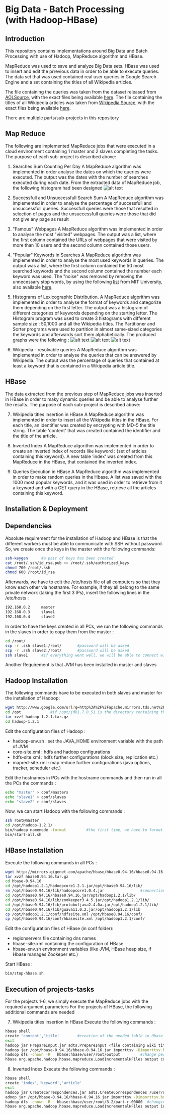 Big Data - Batch Processing <br/> (with Hadoop-HBase)
===============================================

Introduction
----------------------------------------------
This repository contains implementations around Big Data and Batch Processing with use of Hadoop, MapReduce algorithm and HBase.

MapReduce was used to save and analyze Big Data sets.
HBase was used to insert and edit the prrevious data in order to be able to execute queries.
The data set that was used contained real user queries in Google Search Engine and a set containing the titles of all Wikipedia articles.

The file containing the queries was taken from the dataset released from [AOLSource](http://en.wikipedia.org/wiki/AOL_search_data_leak), with the exact files being available [here](https://github.com/dimosr7/Big_Data/tree/master/resources/user-ct-test-collection-01.txt.gz).
The file containing the titles of all Wikipedia articles was taken from [Wikipedia Source](dumps.wikimedia.org/enwiki/latest/enwiki-latest-all-titles-in-ns0.gz), with the exact files being available [here](https://github.com/dimosr7/Big_Data/tree/master/resources/enwiki-latest-all-titles-in-ns0.gz).

There are multiple parts/sub-projects in this repository

Map Reduce
--------------------------------------------------------
The following are implemented MapReduce jobs that were executed in a cloud environment containing 1 master and 2 slaves completing the tasks.
The purpose of each sub-project is described above:

1. Searches Sum Counting Per Day
A MapReduce algorithm was implemented in order analyse the dates on which the queries were executed.
The output was the dates with the number of searches executed during each date.
From the extracted data of MapReduce job, the following histogram had been designed
![alt text](https://github.com/dimosr7/Big_Data/blob/master/MapReduce/1/SearchCount/frequency_graph.png "Number of Queries for each Date")

2. Successfull and Unsuccessfull Search Sum 
A MapReduce algorithm was implemented in order to analyse the percentage of successfull and unsuccessfull queries. 
Successfull queries were those that resulted in selection of pages and the unsuccessfull queries were those that did not give any page as result

3. "Famous" Webpages
A MapReduce algorithm was implemented in order to analyse the most "visited" webpages. The output was a list, where the first column contained the URLs of webpages that were visited by more than 10 users and the second column contained those users. 

4. "Popular" Keywords in Searches
A MapReduce algorithm was implemented in order to analyse the most used keywords in queries. The output was a list, where the first column contained the 50 most searched keywords and the second column contained the number each keyword was used. The "noise" was removed by removing the unnecessary stop words, by using the following [list](http://jmlr.csail.mit.edu/papers/volume5/lewis04a/a11-smart-stop-list/english.stop) from MIT University, also available [here](https://github.com/dimosr7/Big_Data/tree/master/resources/english-stop.txt).

5. Histograms of Lexicographic Distribution.
A MapReduce algorithm was implemented in order to analyse the format of keywords and categorize them depending on the first letter. The output was a histogram of different categories of keywords depending on the starting letter. The Histogram program was used to create 3 histograms with different sample size : 50,1000 and all the Wikipedia titles. The Partitioner and Sorter programs were used to partition in almost same-sized categories the keywords and afterwards sort them alphabetically.
The produced graphs were the following :
![alt text](https://github.com/dimosr7/Big_Data/blob/master/MapReduce/5/Histogram/histogram50.png "50 most used keywords")
![alt text](https://github.com/dimosr7/Big_Data/blob/master/MapReduce/5/Histogram/histogram1000.png "1000 most used keywords")
![alt text](https://github.com/dimosr7/Big_Data/blob/master/MapReduce/5/Histogram/histogram_full.png "All keywords")

6. Wikipedia - resolvable queries
A MapReduce algorithm was implemented in order to analyse the queries that can be answered by Wikipedia. The output was the percentage of queries that contained at least a keyword that is contained in a Wikipedia article title.


HBase
------------------------------------------------------
The data extracted from the previous step of MapReduce jobs was inserted in HBase in order to maky dynamic queries and be able to analyse further the results.
The purpose of each sub-project is described above:

7. Wikipedia titles insertion in HBase
A MapReduce algorithm was implemented in order to insert all the Wikipedia titles in the HBase. For each title, an identifier was created by encrypting with MD-5 the title string. The table 'content' that was created contained the identifier and the title of the article.

8. Inverted Index 
A MapReduce algorithm was implemented in order to create an inverted index of records like keyword : {set of articles containing this keyword}. 
A new table 'index' was created from this MapReduce in the HBase, that contained the inverted index.

9. Queries Execution in HBase
A MapReduce algorithm was implemented in order to make random queries in the Hbase. 
A list was saved with the 1000 most popular keywords, and it was used in order to retrieve from it a keyword and with a GET query in the HBase, retrieve all the articles containing this keyword.

Installation & Deployment
-----------------------------------------------------------------

## Dependencies
Absolute requirement for the installation of Hadoop and HBase is that the different workers must be able to communicate with SSH without password.
So, we create once the keys in the master with the following commands:

```sh
ssh-keygen		#a pair of keys has been created
cat /root/.ssh/id_rsa.pub >> /root/.ssh/authorized_keys
chmod 700 /root/.ssh
chmod 600 /root/id_rsa
```

Afterwards, we have to edit the /etc/hosts file of all computers so that they know each other via hostname. For example, if they all belong to the same private network (taking the first 3 IPs), insert the following lines in the /etc/hosts :
```xml
192.168.0.2 	master
192.168.0.3 	slave1
192.168.0.4 	slave2
```

In order to have the keys created in all PCs, we run the following commands in the slaves in order to copy them from the master :
```sh
cd /root/
scp -r .ssh slave1:/root/ 		#password will be asked
scp -r .ssh slave2:/root/ 		#password will be asked
ssh slave1 		#if everything went well, we will be able to connect without password
```

Another Requirement is that JVM has been installed in master and slaves

## Hadoop Installation

The following commands have to be executed in both slaves and master for the installation of Hadoop:
```sh
wget http://www.google.com/url?q=http%3A%2F%2Fapache.mirrors.tds.net%2Fhadoop%2Fcommon%2Fhadoop-1.2.1%2Fhadoop-1.2.1.tar.gz&sa=D&sntz=1&usg=AFQjCNH5Wreo7yfzUrHxqGC620b0haUZpw
cd /opt 			#if /opt/jdk1.7.0_51 is the directory containing the JVM
tar xvzf hadoop-1.2.1.tar.gz
cd hadoop-1.2.1
```

Edit the configuration files of Hadoop :
* hadoop-env.sh : set the JAVA_HOME environment variable with the path of JVM
* core-site.xml : hdfs and hadoop configurations
* hdfs-site.xml : hdfs further configurations (block size, replication etc.)
* mapred-site.xml : map reduce further configurations (java options, tracker, scheduler etc.)

Edit the hostnames in PCs with the hostname commands and then run in all the PCs the commands :
```sh
echo "master" > conf/masters
echo "slave1" > conf/slaves
echo "slave2" > conf/slaves
```

Now, we can start Hadoop with the following commands :
```sh
ssh root@master
cd /opt/hadoop-1.2.1/
bin/hadoop namenode -format			#the first time, we have to format the namenode of HDFS
bin/start-all.sh
```

## HBase Installation 
Execute the following commands in all PCs :
```sh
wget http://mirrors.gigenet.com/apache/hbase/hbase0.94.16/hbase0.94.16.tar.gz 			#download HBase
tar xvzf hbase0.94.16.tar.gz
cd hbase-0.94.16
cd /opt/hadoop1.2.1/hadoopcore1.2.1.jar/opt/hbase0.94.16/lib/
rm /opt/hbase0.94.16/lib/hadoopcore1.0.4.jar 				#connection of Hadoop with Hbase
cd /opt/hbase0.94.16/hbase0.94.16.jar/opt/hadoop1.2.1/lib/
cd /opt/hbase0.94.16/lib/zookeeper3.4.5.jar/opt/hadoop1.2.1/lib/
cd /opt/hbase0.94.16/lib/protobufjava2.4.0a.jar/opt/hadoop1.2.1/lib/
cd /opt/hbase0.94.16/lib/guava11.0.2.jar/opt/hadoop1.2.1/lib
cp /opt/hadoop1.2.1/conf/hdfssite.xml /opt/hbase0.94.16/conf/
cp /opt/hbase0.94.16/conf/hbasesite.xml /opt/hadoop1.2.1/conf/
```

Edit the configuration files of HBase (in conf folder):
* regionservers file containing dns names
* hbase-site.xml containing the configuration of HBase
* hbase-env.sh environment variables (like JVM, HBase heap size, if Hbase manages Zookeper etc.)

Start HBase :
```sh
bin/stop-hbase.sh
```

## Execution of projects-tasks 
For the projects 1-6, we simply execute the MapReduce jobs with the required argument parameters
For the projects of HBase, the following additional commands are needed

7. Wikipedia titles insertion in HBase
Execute the following commands :
```sh
hbase shell
create 'content','title'		#creation of the needed table in Hbase 
exit
hadoop jar PrepareInput.jar adts.PrepareInput <file containing wiki titles> /user/root/3.1   #create a tab-delimited file containing (MD5, titles)
hadoop jar /opt/hbase-0.94.16/hbase-0.94.16.jar importtsv -Dimporttsv.bulk.output=output -Dimporttsv.columns=HBASE_ROW_KEY,title content /user/root/3.1/part-r-00000  #creating the Region files (in the URI /user/root/output) needed for bulk loading
hadoop dfs -chown -R   hbase:hbase/user/root/output 		#change permissions so that Hbase can modify
hbase org.apache.hadoop.hbase.mapreduce.LoadIncrementalHFiles output content
```

8. Inverted Index 
Execute the following commands :
```sh
hbase shell
create 'index','keyword','article'
exit
hadoop jar CreateCorrespondences.jar adts.CreateCorrespondences /user/root/3.2  #eead from 'content' table and write in region files the invert-index records
adoop jar /opt/hbase-0.94.16/hbase-0.94.16.jar importtsv -Dimporttsv.bulk.output=output -Dimporttsv.columns=HBASE_ROW_KEY,keyword,article index /user/root/3.2/part-r-00000    #creating the Region files (in the URI /user/root/output) needed for bulk loading
hadoop dfs -chown -R   hbase:hbase/user/root/3.2/part-r-00000  #changing the permission so that Hbase can modify
hbase org.apache.hadoop.hbase.mapreduce.LoadIncrementalHFiles output index

